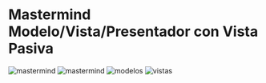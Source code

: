 # Mastermind Modelo/Vista/Presentador con Vista Pasiva



![mastermind](https://www.plantuml.com/plantuml/svg/bLLHRzem47wkVuKVatMWxPaEDQKHdPG22b2sfyea7bXpR6IRiOdnt-Upan18gcsyn3v__kxkk_DnhmrHPbzmXAZO5tWakLH7XEqlZH_VOtJpa2nZ-7wDasIwWjKuZUC9BAPfD1cxmzaodINn0DqmOJ2dOcEsGOXE9MciL4Nwk9mbdqVHmdAZcrKwdOnVHqzH6eqMSJglJKay6I-U1a2GSQ8rVYRQK5KmaICX3RKklXcqswyvo_0FoNAyu-HN48AFJ0gZ9ETKwVw6ca1JhPaKi7uXV4-3CEoNc2045rJa64WHEdl1xtgvF8ZU4C_zzUupq6vK--l4p9JSIKtuNs0frVk2Da08aRKsYcG6UmdEPrx9ssC5E7a9wgH0jZCQznfPDCntlxtlLXPTc8uikc3jB7pifNi8t8Mg70xaBms2_ZH-QwCnr1KAsugTT_uKsikQnwIWAvP3au6LvBaFaEOZMQoP8CPw2nAcpPrhwA4LntwqGzlxaJ6qs1bTakeL4uAgQfT8orJlQWfxpwrq055ORmoyL9GFd6JVkuzMMsPew-XKQGCf7jj2L4BHJc5gJIeQaCGt1lXvZhwy9lObuK_uumVxBESqKn1-BGxMrnQBSe9rA3d4kxPHLnUWwDmCNL6vqOCw25Agx2s-HpabfRAbvVzgzrO7OBoMqdABg_8rxSqYrpoNdO1nycy5h--_LVOQq5ry0DZIbU_YOgBOGTGoGxRet2_DvugFwBRr_DsCL6opDVXYIjQO8nBqu6XV63q4OLzlvM7137SzLOtCgXcRCz87qPu7dN6KwEknq8czjpxWV-WF)
![mastermind](https://www.plantuml.com/plantuml/svg/fL91QWCn3Bpx5Jgs1ES1FPJ0dWkXVO6ori5WMukbfOSaVNkSxZP9Dt4t9JeOmSne1bahKSpQns2CUWq4RwYKeqyEJAc4aQJ3bY2YZC2ovQIPGw0ii3LGwli1m8renbQX3IXIaIoRKp-gXzh-gFUmW97_z7n1-8ApyWJipTZyQRdEtB5Wg5Wlu9hmo_fs80letA0art3S-8JgEKr8dzahDHmuopzZlvFqaQgXf_1CvFiyFuxtKBMSeBEEnNF-2jZQopIH7OKIX4JACk45PEXgasvyhkqxktkTFy3QoAl5FpfmkjMxvva3)
![modelos](https://www.plantuml.com/plantuml/svg/hLPjRzem4FwUNt4VLqNf3q0LAkiOYqHfDT3eDsGIgxMQs57keavYvBVFJb2Ms8PKNIE8TI--U-wvi-4MYPLKvLaGW7uaopaMBE6GCoHUvaAcrxbAUOPmQ3m0s1wfP0b1aZ54r_7wJkLx8Ha99RjDvgaXKPag4IQm54WtTqQQzXmE6Wo9v0WHREDlcn_QKKZoEOJmp6ahKdhvSZN8qClTMOwdzHpUXIvw0BI7utxsj5i-h1OEb0WO4SyBGe-fA5MXaASzD5tLZwvjEjXSSgmowln_DcBV9GI3U51u22nDFP4jfoJZhBHqciZPgHBNyZLZoQj7txJEez--2EAsNk1IQLnsOe5R8QMbhaqKKzwmkMCjz9HkZTuOEMOu9J4XSKnz34R0j1qRv8zWtp3fcPMtXZB7K4CRncN7qvFw3FUrI_8e-ZLFIjFWSqGwTXU9XVmTAH7jH26Sj1-Pyq-TQNSQEzDQtnFy5yig-pH-nb48GVBVPAdCvT0x--FK6eGsiKRd0lRLuKV0FRtbiihX7n-zbFEdUDC9t-FLRDb9yIhUn0DvjvZTpmU7thpDHt_FNDqgYjurnnD0M-SDwhjCegg8_aml_zXvWxam_YDKUqpyzJPKJE1PBn_OtSw9PiYi_lsDnuNTRTzF8HeX26wvJCsVYxy0) 
![vistas](https://www.plantuml.com/plantuml/svg/hLNHRe8m57qUNz77BPlyWCaYmmPDY1h4cJqj7TnC4cXDM-R3fjy-G4PHYYCA0HBEkJtdthQtZ8GaNAP9R1W69Gc8BGa09KH8u4b4G_ChWfr0tmRAhk85D4sGpMB6Z-3VvU7n4wgGknTtXUlVRzXrv-iwudWOp-h0tBDcpicWnSfRk7YeW8XA50Fzb9lxXmBTLvnA3dD-djnujN2djkLdEIgnjJUVEU_snF8isyVUia6vUERuas5fLB9gbW961Oi1AQiW9a8qPiyi0qrBIaYsKhncA3fDy17LoR8uHUvu926cDNpVrRHOAgrZnUZjhZ4hfbvZTa0LSsPskAMs1MTR9Y2qMV8HKI8ZHhMLjiGrwkP0mWOeDcnNPDzXLMvUBGz46ajj4Ohgsp21LiCZrJ2ai7EoFhZ6S0a11_dVYccZ-gnxcPzxUki_Hc-NrpsbaZEDwxuwa_8xUxeT1ODqE_XvHe9GINp84ZTJ6SN2N4ToOny7v76Nz5INbsADo2hYaepgtpQPAkAIJ5jVzb1ehK5wKDDlnZw4g-tLLSmO0Gtp7_4l)
